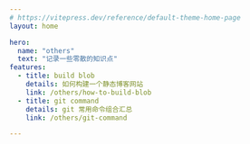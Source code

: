 ```yaml
---
# https://vitepress.dev/reference/default-theme-home-page
layout: home

hero:
  name: "others"
  text: "记录一些零散的知识点"
features:
  - title: build blob
    details: 如何构建一个静态博客网站
    link: /others/how-to-build-blob
  - title: git command
    details: git 常用命令组合汇总
    link: /others/git-command

---
```

